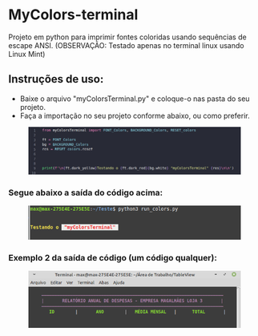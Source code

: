 # MyColors-terminal
Projeto em python para imprimir fontes coloridas usando sequências de escape ANSI.
(OBSERVAÇÃO: Testado apenas no terminal linux usando Linux Mint)

## Instruções de uso:
<ul>
  <li>Baixe o arquivo "myColorsTerminal.py" e coloque-o nas pasta do seu projeto.</li>
  <li>Faça a importação no seu projeto conforme abaixo, ou como preferir.</li>
</ul>

<figure>
  <img src="Captura de tela_importacao.png" alt="Captura de tela da importação">
</figure>

### Segue abaixo a saída do código acima:
<figure>
  <img src="Captura de tela_saida_codigo1.png" alt="Captura de tela da exemplo 1">
</figure>

### Exemplo 2 da saída de código (um código qualquer):

<figure>
  <img src="terminal.png" alt="Captura de tela do terminal">
</figure>
